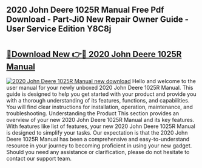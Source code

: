 ## 2020 John Deere 1025R Manual Free Pdf Download - Part-Ji0 New Repair Owner Guide - User Service Edition Y8C8j

# <h2><a href="http://bc87145.oget.top/?id=2020+John+Deere+1025R+Manual">🔗Download New 👉🔴 2020 John Deere 1025R Manual</a></h2>

[![2020 John Deere 1025R Manual new download](https://i.imgur.com/5g1atiW.png)](http://bc87145.oget.top/?id=2020+John+Deere+1025R+Manual)
Hello and welcome to the user manual for your newly unboxed 2020 John Deere 1025R Manual. This guide is designed to help you get started with your product and provide you with a thorough understanding of its features, functions, and capabilities. You will find clear instructions for installation, operation, maintenance, and troubleshooting. Understanding the Product This section provides an overview of your new 2020 John Deere 1025R Manual and its key features. With features like list of features, your new 2020 John Deere 1025R Manual is designed to simplify your tasks. Our expectation is that the 2020 John Deere 1025R Manual has been a comprehensive and easy-to-understand resource in your journey to becoming proficient in using your new gadget. Should you need any assistance or clarification, please do not hesitate to contact our support team.
